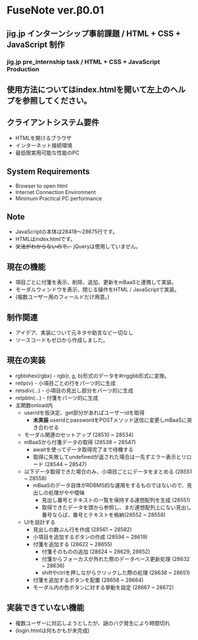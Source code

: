 # FuseNote ver.β0.01
## jig.jp インターンシップ事前課題 / HTML + CSS + JavaScript 制作
### jig.jp pre_internship task / HTML + CSS + JavaScript Production



## 使用方法についてはindex.htmlを開いて左上のヘルプを参照してください。


## クライアントシステム要件
- HTMLを開けるブラウザ
- インターネット接続環境
- 最低限実用可能な性能のPC


## System Requirements
- Browser to open html
- Internet Connection Environment
- Minimum Practical PC performance


## Note
- JavaScriptの本体は28418～28675行です。
- HTMLはindex.htmlです。
- ~~文法がわからないので、~~ jQueryは使用していません。


## 現在の機能
- 項目ごとに付箋を表示、削除、追加、更新をmBaaSと連携して実装。
- モーダルウィンドウを表示、閉じる操作をHTML / JavaScriptで実装。
- (複数ユーザー用のフィールドだけ用意。)


## 制作関連
- アイデア、実装について元ネタや助言など一切なし
- ソースコードもゼロから作成しました。


## 現在の実装
- rgbtohex(rgbx) - rgb(r, g, b)形式のデータを#rrggbb形式に変換。
- retlp(v) - 小項目ごとの行をパーツ的に生成
- retsdiv(...) - 小項目の見出し部分をパーツ的に生成
- retpbtn(...) - 付箋をパーツ的に生成
- 主関数onload内
  - useridを仮決定、get部分があればユーザーidを取得
    - **未実装** useridとpasswordをPOSTメソッド送信に変更しmBaaSに突き合わせる
  - モーダル関連のセットアップ (28510 ~ 28534)
  - mBaaSから付箋データの取得 (28538 ~ 28547)
    - awaitを使ってデータ取得完了まで待機する
    - 取得に失敗してundefinedが返された場合は一先ずエラー表示とリロード (28544 ~ 28547)
  - 以下データ取得できた場合のみ、小項目ごとにデータをまとめる (28551 ~ 28558)
    - mBaaSのデータ自体がRDBMS的な運用をするものではないので、見出しの処理がやや曖昧
      - 見出し番号とテキストの一覧を保持する連想配列を生成 (28551)
      - 取得できたデータを頭から参照し、まだ連想配列上にない見出し番号ならば、番号とテキストを格納(28552 ~ 28558)
  - UIを設計する
    - 見出しの数ぶん行を作成 (28561 ~ 28582)
    - 小項目を追加するボタンの作成 (28594 ~ 28619)
    - 付箋を追加する (28622 ~ 28655)
      - 付箋そのものの追加 (28624 ~ 28629, 28652)
      - 付箋からフォーカスが外れた際のデータベース更新処理 (28632 ~ 28636)
      - shiftやctrlを押しながらクリックした際の処理 (28638 ~ 28651)
    - 付箋を追加するボタンを配置 (28658 ~ 28664)
    - モーダル内の色ボタンに対する挙動を設定 (28667 ~ 28672)


## 実装できていない機能
- 複数ユーザーに対応しようとしたが、謎のバグ発生により時間切れ
- (login.htmlは何もかもが未完成)
